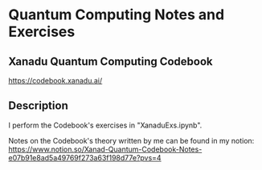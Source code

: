 # Quantum Computing Notes and Exercises
## Xanadu Quantum Computing Codebook
https://codebook.xanadu.ai/

## Description
I perform the Codebook's exercises in "XanaduExs.ipynb".

Notes on the Codebook's theory written by me can be found in my notion: https://www.notion.so/Xanad-Quantum-Codebook-Notes-e07b91e8ad5a49769f273a63f198d77e?pvs=4
